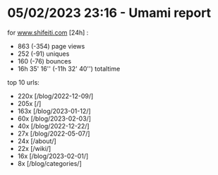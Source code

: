 # 05/02/2023 23:16 - Umami report
for www.shifeiti.com [24h] :

 - 863 (-354) page views
 - 252 (-91) uniques
 - 160 (-76) bounces
 - 16h 35' 16'' (-11h 32' 40'') totaltime


top 10 urls:
 - 220x [/blog/2022-12-09/]
 - 205x [/]
 - 163x [/blog/2023-01-12/]
 - 60x [/blog/2023-02-03/]
 - 40x [/blog/2022-12-22/]
 - 27x [/blog/2022-05-07/]
 - 24x [/about/]
 - 22x [/wiki/]
 - 16x [/blog/2023-02-01/]
 - 8x [/blog/categories/]


